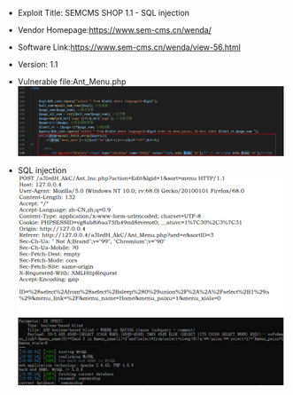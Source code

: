 * Exploit Title: SEMCMS SHOP 1.1 -   SQL injection 

* Vendor Homepage:https://www.sem-cms.cn/wenda/

* Software Link:https://www.sem-cms.cn/wenda/view-56.html

* Version: 1.1

* Vulnerable file:Ant_Menu.php
![iamge](https://github.com/BigTiger2020/SCSHOP/blob/main/sql-4.png)  
* SQL injection
![iamge](https://github.com/BigTiger2020/SCSHOP/blob/main/sql-5.png)    
![iamge](https://github.com/BigTiger2020/SCSHOP/blob/main/sql-6.png)
